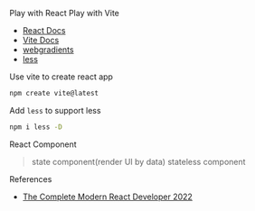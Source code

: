 Play with React
Play with Vite

- [React Docs](https://reactjs.org/)
- [Vite Docs](https://vitejs.dev/)
- [webgradients](https://webgradients.com/)
- [less](https://lesscss.org/)

Use vite to create react app

```sh
npm create vite@latest
```

Add `less` to support less

```sh
npm i less -D
```

React Component

> state component(render UI by data)
> stateless component


References

- [The Complete Modern React Developer 2022](https://andrewbaisden.hashnode.dev/the-complete-modern-react-developer-2022)
